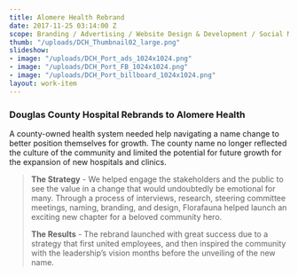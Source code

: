 ```yaml
---
title: Alomere Health Rebrand
date: 2017-11-25 03:14:00 Z
scope: Branding / Advertising / Website Design & Development / Social Media Strategy
thumb: "/uploads/DCH_Thumbnail02_large.png"
slideshow:
- image: "/uploads/DCH_Port_ads_1024x1024.png"
- image: "/uploads/DCH_Port_FB_1024x1024.png"
- image: "/uploads/DCH_Port_billboard_1024x1024.png"
layout: work-item
---
```


### Douglas County Hospital Rebrands to Alomere Health

A county-owned health system needed help navigating a name change to better position themselves for growth. The county name no longer reflected the culture of the community and limited the potential for future growth for the expansion of new hospitals and clinics.

> **The Strategy** - We helped engage the stakeholders and the public to see the value in a change that would undoubtedly be emotional for many. Through a process of interviews, research, steering committee meetings, naming, branding, and design, Florafauna helped launch an exciting new chapter for a beloved community hero.
>
> **The Results** - The rebrand launched with great success due to a strategy that first united employees, and then inspired the community with the leadership’s vision months before the unveiling of the new name.
